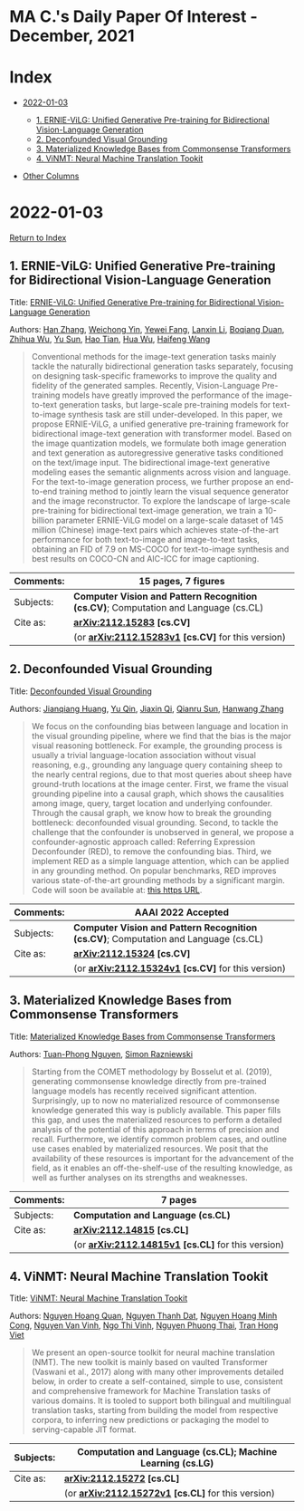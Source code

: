 # MA C.'s Daily Paper Of Interest - December, 2021

# Index


- [2022-01-03](#2022-01-03)

  - [1. ERNIE-ViLG: Unified Generative Pre-training for Bidirectional Vision-Language Generation](#2022-01-03-1)
  - [2. Deconfounded Visual Grounding](#2022-01-03-2)
  - [3. Materialized Knowledge Bases from Commonsense Transformers](#2022-01-03-3)
  - [4. ViNMT: Neural Machine Translation Tookit](#2022-01-03-4)

- [Other Columns](https://github.com/EriCongMa/AI_Collections/blob/main/Daily_arXiv/AIKT-MAC-Daily-POI-index.md)





# 2022-01-03

[Return to Index](#Index)



<h2 id="2022-01-03-1">1. ERNIE-ViLG: Unified Generative Pre-training for Bidirectional Vision-Language Generation
</h2>

Title: [ERNIE-ViLG: Unified Generative Pre-training for Bidirectional Vision-Language Generation](https://arxiv.org/abs/2112.15283)

Authors: [Han Zhang](https://arxiv.org/search/cs?searchtype=author&query=Zhang%2C+H), [Weichong Yin](https://arxiv.org/search/cs?searchtype=author&query=Yin%2C+W), [Yewei Fang](https://arxiv.org/search/cs?searchtype=author&query=Fang%2C+Y), [Lanxin Li](https://arxiv.org/search/cs?searchtype=author&query=Li%2C+L), [Boqiang Duan](https://arxiv.org/search/cs?searchtype=author&query=Duan%2C+B), [Zhihua Wu](https://arxiv.org/search/cs?searchtype=author&query=Wu%2C+Z), [Yu Sun](https://arxiv.org/search/cs?searchtype=author&query=Sun%2C+Y), [Hao Tian](https://arxiv.org/search/cs?searchtype=author&query=Tian%2C+H), [Hua Wu](https://arxiv.org/search/cs?searchtype=author&query=Wu%2C+H), [Haifeng Wang](https://arxiv.org/search/cs?searchtype=author&query=Wang%2C+H)

> Conventional methods for the image-text generation tasks mainly tackle the naturally bidirectional generation tasks separately, focusing on designing task-specific frameworks to improve the quality and fidelity of the generated samples. Recently, Vision-Language Pre-training models have greatly improved the performance of the image-to-text generation tasks, but large-scale pre-training models for text-to-image synthesis task are still under-developed. In this paper, we propose ERNIE-ViLG, a unified generative pre-training framework for bidirectional image-text generation with transformer model. Based on the image quantization models, we formulate both image generation and text generation as autoregressive generative tasks conditioned on the text/image input. The bidirectional image-text generative modeling eases the semantic alignments across vision and language. For the text-to-image generation process, we further propose an end-to-end training method to jointly learn the visual sequence generator and the image reconstructor. To explore the landscape of large-scale pre-training for bidirectional text-image generation, we train a 10-billion parameter ERNIE-ViLG model on a large-scale dataset of 145 million (Chinese) image-text pairs which achieves state-of-the-art performance for both text-to-image and image-to-text tasks, obtaining an FID of 7.9 on MS-COCO for text-to-image synthesis and best results on COCO-CN and AIC-ICC for image captioning.

| Comments: | 15 pages, 7 figures                                          |
| --------- | ------------------------------------------------------------ |
| Subjects: | **Computer Vision and Pattern Recognition (cs.CV)**; Computation and Language (cs.CL) |
| Cite as:  | **[arXiv:2112.15283](https://arxiv.org/abs/2112.15283) [cs.CV]** |
|           | (or **[arXiv:2112.15283v1](https://arxiv.org/abs/2112.15283v1) [cs.CV]** for this version) |





<h2 id="2022-01-03-2">2. Deconfounded Visual Grounding
</h2>

Title: [Deconfounded Visual Grounding](https://arxiv.org/abs/2112.15324)

Authors: [Jianqiang Huang](https://arxiv.org/search/cs?searchtype=author&query=Huang%2C+J), [Yu Qin](https://arxiv.org/search/cs?searchtype=author&query=Qin%2C+Y), [Jiaxin Qi](https://arxiv.org/search/cs?searchtype=author&query=Qi%2C+J), [Qianru Sun](https://arxiv.org/search/cs?searchtype=author&query=Sun%2C+Q), [Hanwang Zhang](https://arxiv.org/search/cs?searchtype=author&query=Zhang%2C+H)

> We focus on the confounding bias between language and location in the visual grounding pipeline, where we find that the bias is the major visual reasoning bottleneck. For example, the grounding process is usually a trivial language-location association without visual reasoning, e.g., grounding any language query containing sheep to the nearly central regions, due to that most queries about sheep have ground-truth locations at the image center. First, we frame the visual grounding pipeline into a causal graph, which shows the causalities among image, query, target location and underlying confounder. Through the causal graph, we know how to break the grounding bottleneck: deconfounded visual grounding. Second, to tackle the challenge that the confounder is unobserved in general, we propose a confounder-agnostic approach called: Referring Expression Deconfounder (RED), to remove the confounding bias. Third, we implement RED as a simple language attention, which can be applied in any grounding method. On popular benchmarks, RED improves various state-of-the-art grounding methods by a significant margin. Code will soon be available at: [this https URL](https://github.com/JianqiangH/Deconfounded_VG).

| Comments: | AAAI 2022 Accepted                                           |
| --------- | ------------------------------------------------------------ |
| Subjects: | **Computer Vision and Pattern Recognition (cs.CV)**; Computation and Language (cs.CL) |
| Cite as:  | **[arXiv:2112.15324](https://arxiv.org/abs/2112.15324) [cs.CV]** |
|           | (or **[arXiv:2112.15324v1](https://arxiv.org/abs/2112.15324v1) [cs.CV]** for this version) |





<h2 id="2022-01-03-3">3. Materialized Knowledge Bases from Commonsense Transformers
</h2>

Title: [Materialized Knowledge Bases from Commonsense Transformers](https://arxiv.org/abs/2112.14815)

Authors: [Tuan-Phong Nguyen](https://arxiv.org/search/cs?searchtype=author&query=Nguyen%2C+T), [Simon Razniewski](https://arxiv.org/search/cs?searchtype=author&query=Razniewski%2C+S)

> Starting from the COMET methodology by Bosselut et al. (2019), generating commonsense knowledge directly from pre-trained language models has recently received significant attention. Surprisingly, up to now no materialized resource of commonsense knowledge generated this way is publicly available. This paper fills this gap, and uses the materialized resources to perform a detailed analysis of the potential of this approach in terms of precision and recall. Furthermore, we identify common problem cases, and outline use cases enabled by materialized resources. We posit that the availability of these resources is important for the advancement of the field, as it enables an off-the-shelf-use of the resulting knowledge, as well as further analyses on its strengths and weaknesses.

| Comments: | 7 pages                                                      |
| --------- | ------------------------------------------------------------ |
| Subjects: | **Computation and Language (cs.CL)**                         |
| Cite as:  | **[arXiv:2112.14815](https://arxiv.org/abs/2112.14815) [cs.CL]** |
|           | (or **[arXiv:2112.14815v1](https://arxiv.org/abs/2112.14815v1) [cs.CL]** for this version) |





<h2 id="2022-01-03-4">4. ViNMT: Neural Machine Translation Tookit
</h2>

Title: [ViNMT: Neural Machine Translation Tookit](https://arxiv.org/abs/2112.15272)

Authors: [Nguyen Hoang Quan](https://arxiv.org/search/cs?searchtype=author&query=Quan%2C+N+H), [Nguyen Thanh Dat](https://arxiv.org/search/cs?searchtype=author&query=Dat%2C+N+T), [Nguyen Hoang Minh Cong](https://arxiv.org/search/cs?searchtype=author&query=Cong%2C+N+H+M), [Nguyen Van Vinh](https://arxiv.org/search/cs?searchtype=author&query=Van+Vinh%2C+N), [Ngo Thi Vinh](https://arxiv.org/search/cs?searchtype=author&query=Vinh%2C+N+T), [Nguyen Phuong Thai](https://arxiv.org/search/cs?searchtype=author&query=Thai%2C+N+P), [Tran Hong Viet](https://arxiv.org/search/cs?searchtype=author&query=Viet%2C+T+H)

> We present an open-source toolkit for neural machine translation (NMT). The new toolkit is mainly based on vaulted Transformer (Vaswani et al., 2017) along with many other improvements detailed below, in order to create a self-contained, simple to use, consistent and comprehensive framework for Machine Translation tasks of various domains. It is tooled to support both bilingual and multilingual translation tasks, starting from building the model from respective corpora, to inferring new predictions or packaging the model to serving-capable JIT format.

| Subjects: | **Computation and Language (cs.CL)**; Machine Learning (cs.LG) |
| --------- | ------------------------------------------------------------ |
| Cite as:  | **[arXiv:2112.15272](https://arxiv.org/abs/2112.15272) [cs.CL]** |
|           | (or **[arXiv:2112.15272v1](https://arxiv.org/abs/2112.15272v1) [cs.CL]** for this version) |
